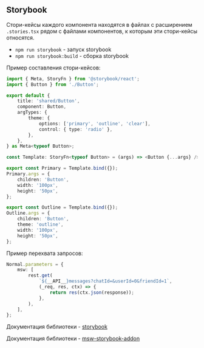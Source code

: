 ## Storybook

Стори-кейсы каждого компонента находятся в файлах с расширением `.stories.tsx` рядом с файлами компонентов, к которым 
эти стори-кейсы относятся.

- `npm run storybook` - запуск storybook
- `npm run storybook:build` - сборка storybook

Пример составления стори-кейсов:
```typescript jsx
import { Meta, StoryFn } from '@storybook/react';
import { Button } from './Button';

export default {
	title: 'shared/Button',
	component: Button,
	argTypes: {
		theme: {
			options: ['primary', 'outline', 'clear'],
			control: { type: 'radio' },
		},
	},
} as Meta<typeof Button>;

const Template: StoryFn<typeof Button> = (args) => <Button {...args} />;

export const Primary = Template.bind({});
Primary.args = {
	children: 'Button',
	width: '100px',
	height: '50px',
};

export const Outline = Template.bind({});
Outline.args = {
	children: 'Button',
	theme: 'outline',
	width: '100px',
	height: '50px',
};
```

Пример перехвата запросов:
```typescript
Normal.parameters = {
	msw: [
		rest.get(
			`${__API__}messages?chatId=&userId=0&friendId=1`,
			(_req, res, ctx) => {
				return res(ctx.json(response));
			},
		),
	],
};
```

Документация библиотеки - [storybook](https://storybook.js.org/docs/react/get-started/install)

Документация библиотеки - [msw-storybook-addon](https://storybook.js.org/addons/msw-storybook-addon)
